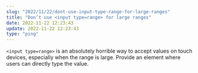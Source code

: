 ```yaml
---
slug: "2022/11/22/dont-use-input-type-range-for-large-ranges"
title: "Don’t use <input type=range> for large ranges"
date: 2022-11-22 12:23:43
update: 2022-11-22 12:23:43
type: "ping"
---
```


`<input type=range>` is an absolutely horrible way to accept values on touch devices, especially when the range is large. Provide an element where users can directly type the value.
